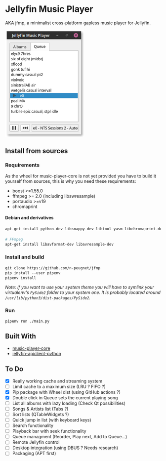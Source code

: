 # Jellyfin Music Player

AKA jfmp, a minimalist cross-platform gapless music player for Jellyfin.

![screenshot 1](docs/screenshot_04.png)

## Install from sources

### Requirements

As the wheel for music-player-core is not yet provided you have to build it yourself from sources, this is why you need these requirements:

* boost >=1.55.0
* ffmpeg >= 2.0 (including libswresample)
* portaudio >=v19
* chromaprint

#### Debian and derivatives

```bash
apt-get install python-dev libsnappy-dev libtool yasm libchromaprint-dev portaudio19-dev libboost-dev

# FFmpeg
apt-get install libavformat-dev libavresample-dev
```

### Install and build

    git clone https://github.com/n-peugnet/jfmp
    pip install --user pipenv
    pipenv install

_Note: if you want to use your system theme you will have to symlink your virtualenv's `PySide2` folder to your system one. It is probably located around `/usr/lib/python3/dist-packages/PySide2`._

### Run

    pipenv run ./main.py

## Built With

-   [music-player-core](https://github.com/albertz/music-player-core)
-   [jellyfin-apiclient-python](https://github.com/iwalton3/jellyfin-apiclient-python)

## To Do

- [x] Really working cache and streaming system
- [ ] Limit cache to a maximum size (LRU ? FIFO ?)
- [x] Pip package with Wheel dist (using GitHub actions ?)
- [x] Double click in Queue sets the current playing song
- [ ] List all albums with lazy loading (Check Qt possibilities)
- [ ] Songs & Artists list (Tabs ?)
- [ ] Sort lists (QTableWidgets ?)
- [ ] Quick jump in list (with keyboard keys)
- [ ] Search functionality
- [ ] Playback bar with seek functionality
- [ ] Queue managment (Reorder, Play next, Add to Queue...)
- [ ] Remote Jellyfin control
- [ ] Desktop integration (using DBUS ? Needs research)
- [ ] Packaging (APT first)